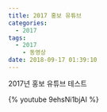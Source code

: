 ```yaml
---
title: 2017 홍보 유튜브
categories:
  - 2017
tags:
  - 2017
	- 동영상
date: 2018-09-17 01:39:10
---
```


2017년 홍보 유튜브 테스트


{% youtube 9ehsNi1bjAI %}
